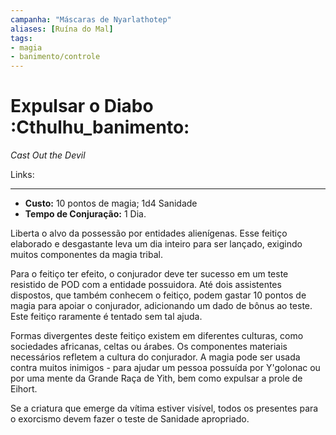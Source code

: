 ```yaml
---
campanha: "Máscaras de Nyarlathotep"
aliases: [Ruína do Mal]
tags: 
- magia
- banimento/controle
---
```


# Expulsar o Diabo :Cthulhu_banimento:
_Cast Out the Devil_

Links:

---
-  **Custo:** 10 pontos de magia; 1d4 Sanidade
- **Tempo de Conjuração:** 1 Dia.

Liberta o alvo da possessão por entidades alienígenas. Esse feitiço elaborado e desgastante leva um dia inteiro para ser lançado, exigindo muitos componentes da magia tribal. 

Para o feitiço ter efeito, o conjurador deve ter sucesso em um teste resistido de POD com a entidade possuidora. Até dois assistentes dispostos, que também conhecem o feitiço, podem gastar 10 pontos de magia para apoiar o conjurador, adicionando um dado de bônus ao teste. Este feitiço raramente é tentado sem tal ajuda. 

Formas divergentes deste feitiço existem em diferentes culturas, como sociedades africanas, celtas ou árabes. Os componentes materiais necessários refletem a cultura do conjurador. A magia pode ser usada contra muitos inimigos - para ajudar um pessoa possuída por Y'golonac ou por uma mente da Grande Raça de Yith, bem como expulsar a prole de Eihort. 

Se a criatura que emerge da vítima estiver visível, todos os presentes para o exorcismo devem fazer o teste de Sanidade apropriado.